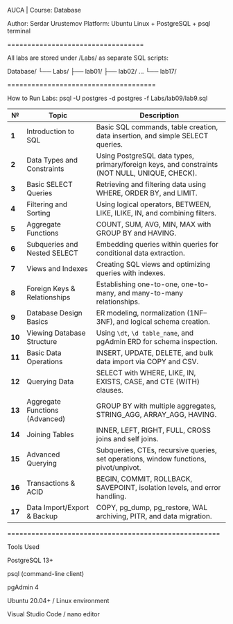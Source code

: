 AUCA | Course: Database 

Author: Serdar Urustemov
Platform: Ubuntu Linux + PostgreSQL + psql terminal

==================================

All labs are stored under /Labs/ as separate SQL scripts:

Database/
└── Labs/
    ├── lab01/
    ├── lab02/
    ...
    └── lab17/
    
=====================================

How to Run Labs:
psql -U postgres -d postgres -f Labs/lab09/lab9.sql


| №      | Topic                          | Description                                                                                   |
| ------ | ------------------------------ | --------------------------------------------------------------------------------------------- |
| **1**  | Introduction to SQL            | Basic SQL commands, table creation, data insertion, and simple SELECT queries.                |
| **2**  | Data Types and Constraints     | Using PostgreSQL data types, primary/foreign keys, and constraints (NOT NULL, UNIQUE, CHECK). |
| **3**  | Basic SELECT Queries           | Retrieving and filtering data using WHERE, ORDER BY, and LIMIT.                               |
| **4**  | Filtering and Sorting          | Using logical operators, BETWEEN, LIKE, ILIKE, IN, and combining filters.                     |
| **5**  | Aggregate Functions            | COUNT, SUM, AVG, MIN, MAX with GROUP BY and HAVING.                                           |
| **6**  | Subqueries and Nested SELECT   | Embedding queries within queries for conditional data extraction.                             |
| **7**  | Views and Indexes              | Creating SQL views and optimizing queries with indexes.                                       |
| **8**  | Foreign Keys & Relationships   | Establishing one-to-one, one-to-many, and many-to-many relationships.                         |
| **9**  | Database Design Basics         | ER modeling, normalization (1NF–3NF), and logical schema creation.                            |
| **10** | Viewing Database Structure     | Using `\dt`, `\d table_name`, and pgAdmin ERD for schema inspection.                          |
| **11** | Basic Data Operations          | INSERT, UPDATE, DELETE, and bulk data import via COPY and CSV.                                |
| **12** | Querying Data                  | SELECT with WHERE, LIKE, IN, EXISTS, CASE, and CTE (WITH) clauses.                            |
| **13** | Aggregate Functions (Advanced) | GROUP BY with multiple aggregates, STRING_AGG, ARRAY_AGG, HAVING.                             |
| **14** | Joining Tables                 | INNER, LEFT, RIGHT, FULL, CROSS joins and self joins.                                         |
| **15** | Advanced Querying              | Subqueries, CTEs, recursive queries, set operations, window functions, pivot/unpivot.         |
| **16** | Transactions & ACID            | BEGIN, COMMIT, ROLLBACK, SAVEPOINT, isolation levels, and error handling.                     |
| **17** | Data Import/Export & Backup    | COPY, pg_dump, pg_restore, WAL archiving, PITR, and data migration.                           |


=====================================================

Tools Used

PostgreSQL 13+

psql (command-line client)

pgAdmin 4

Ubuntu 20.04+ / Linux environment

Visual Studio Code / nano editor
